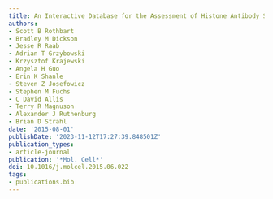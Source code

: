 ```yaml
---
title: An Interactive Database for the Assessment of Histone Antibody Specificity
authors:
- Scott B Rothbart
- Bradley M Dickson
- Jesse R Raab
- Adrian T Grzybowski
- Krzysztof Krajewski
- Angela H Guo
- Erin K Shanle
- Steven Z Josefowicz
- Stephen M Fuchs
- C David Allis
- Terry R Magnuson
- Alexander J Ruthenburg
- Brian D Strahl
date: '2015-08-01'
publishDate: '2023-11-12T17:27:39.848501Z'
publication_types:
- article-journal
publication: '*Mol. Cell*'
doi: 10.1016/j.molcel.2015.06.022
tags:
- publications.bib
---
```

